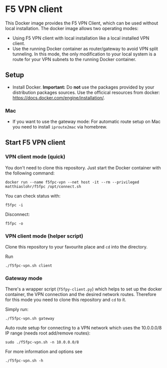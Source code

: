 
# F5 VPN client

This Docker image provides the F5 VPN Client, which can be used without local installation.
The docker image allows two operating modes:

* Using F5 VPN client with local installation like a local installed VPN client.
* Use the running Docker container as router/gateway to avoid VPN split tunneling.
  In this mode, the only modification to your local system is a route for your VPN subnets to the running Docker container.


## Setup

* Install Docker. **Important:** Do **not** use the packages provided by your
  distribution packages sources.
  Use the officical resources from docker: https://docs.docker.com/engine/installation/.


### Mac

* If you want to use the gateway mode:
  For automatic route setup on Mac you need to install ```iproute2mac``` via homebrew.


## Start F5 VPN client

### VPN client mode (quick)

You don't need to clone this repository.
Just start the Docker container with the following command:
```
docker run --name f5fpc-vpn --net host -it --rm --privileged matthiaslohr/f5fpc /opt/connect.sh
```

You can check status with:
```
f5fpc -i
```

Disconnect:
```
f5fpc -o
```


### VPN client mode (helper script)

Clone this repository to your favourite place and ```cd``` into the directory.

Run
```
./f5fpc-vpn.sh client
```


### Gateway mode

There's a wrapper script (```f5fpy-client.py```) which helps to set up
the docker container, the VPN connection and the desired network routes.
Therefore for this mode you need to clone this repository and ```cd``` to it.

Simply run:
```
./f5fpc-vpn.sh gateway
```

Auto route setup for connecting to a VPN network which uses the 10.0.0.0/8 IP range (needs root add/remove routes):
```
sudo ./f5fpc-vpn.sh -n 10.0.0.0/8
```

For more information and options see
```
./f5fpc-vpn.sh -h
```

